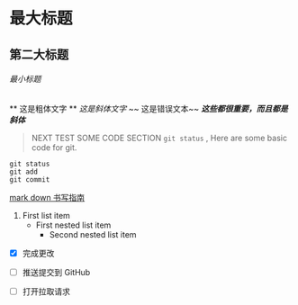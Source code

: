 # 最大标题
## 第二大标题
###### 最小标题
** 这是粗体文字 **
*这是斜体文字*
~~ 这是错误文本~~
***这些都很重要，而且都是斜体***
> NEXT TEST SOME CODE SECTION `git status` , Here are some basic code for git. 
```
git status
git add
git commit
```
[mark down 书写指南](https://help.github.com/cn/github/writing-on-github/basic-writing-and-formatting-syntax)

1. First list item
   - First nested list item
     - Second nested list item
     
- [x] 完成更改
- [ ] 推送提交到 GitHub
- [ ] 打开拉取请求
     
